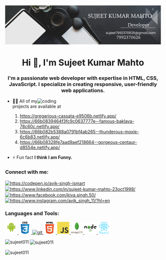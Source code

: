 ![logo](https://github.com/Sujeet011/Sujeet011/blob/main/White%20Minimalist%20Corporate%20Personal%20Profile%20LinkedIn%20Banner.png)
<h1 align="center">Hi 👋, I'm Sujeet Kumar Mahto</h1>
<h3 align="center">I'm a passionate web developer with expertise in HTML, CSS, JavaScript. I specialize in creating responsive, user-friendly web applications.</h3>

<img align="right" alt="coding" width= "400" src="https://i.gifer.com/origin/cf/cf95f54d66e86b735a6a549deb92c993_w200.gif">

- 👨‍💻 All of my projects are available at
  1. https://gregarious-cassata-e9506b.netlify.app/
  2. https://66b0839464f3fc9c0637777e--famous-baklava-78c60c.netlify.app/
  3. https://66b082b5388a0791bf4ab265--thunderous-moxie-6c6b83.netlify.app/ 
  4. https://66b08328fe7aad9aef218664--gorgeous-centaur-d8554e.netlify.app/

- ⚡ Fun fact **I think I am Funny.**

<h3 align="left">Connect with me:</h3>
<p align="left">
<a href="https://codepen.io/https://codepen.io/avik-singh-ismart" target="blank"><img align="center" src="https://raw.githubusercontent.com/rahuldkjain/github-profile-readme-generator/master/src/images/icons/Social/codepen.svg" alt="https://codepen.io/avik-singh-ismart" height="30" width="40" /></a>
<a href="https://linkedin.com/in/https://www.linkedin.com/in/sujeet-kumar-mahto-23oct1998/" target="blank"><img align="center" src="https://raw.githubusercontent.com/rahuldkjain/github-profile-readme-generator/master/src/images/icons/Social/linked-in-alt.svg" alt="https://www.linkedin.com/in/sujeet-kumar-mahto-23oct1998/" height="30" width="40" /></a>
<a href="https://fb.com/https://www.facebook.com/kiva.singh.50/" target="blank"><img align="center" src="https://raw.githubusercontent.com/rahuldkjain/github-profile-readme-generator/master/src/images/icons/Social/facebook.svg" alt="https://www.facebook.com/kiva.singh.50/" height="30" width="40" /></a>
<a href="https://instagram.com/https://www.instagram.com/avik_singh_11/?hl=en" target="blank"><img align="center" src="https://raw.githubusercontent.com/rahuldkjain/github-profile-readme-generator/master/src/images/icons/Social/instagram.svg" alt="https://www.instagram.com/avik_singh_11/?hl=en" height="30" width="40" /></a>
</p>

<h3 align="left">Languages and Tools:</h3>
<p align="left"> <a href="https://developer.android.com" target="_blank" rel="noreferrer"> <img src="https://raw.githubusercontent.com/devicons/devicon/master/icons/android/android-original-wordmark.svg" alt="android" width="40" height="40"/> </a> <a href="https://www.w3schools.com/css/" target="_blank" rel="noreferrer"> <img src="https://raw.githubusercontent.com/devicons/devicon/master/icons/css3/css3-original-wordmark.svg" alt="css3" width="40" height="40"/> </a> <a href="https://git-scm.com/" target="_blank" rel="noreferrer"> <img src="https://www.vectorlogo.zone/logos/git-scm/git-scm-icon.svg" alt="git" width="40" height="40"/> </a> <a href="https://www.w3.org/html/" target="_blank" rel="noreferrer"> <img src="https://raw.githubusercontent.com/devicons/devicon/master/icons/html5/html5-original-wordmark.svg" alt="html5" width="40" height="40"/> </a> <a href="https://developer.mozilla.org/en-US/docs/Web/JavaScript" target="_blank" rel="noreferrer"> <img src="https://raw.githubusercontent.com/devicons/devicon/master/icons/javascript/javascript-original.svg" alt="javascript" width="40" height="40"/> </a> <a href="https://www.mongodb.com/" target="_blank" rel="noreferrer"> <img src="https://raw.githubusercontent.com/devicons/devicon/master/icons/mongodb/mongodb-original-wordmark.svg" alt="mongodb" width="40" height="40"/> </a> <a href="https://nodejs.org" target="_blank" rel="noreferrer"> <img src="https://raw.githubusercontent.com/devicons/devicon/master/icons/nodejs/nodejs-original-wordmark.svg" alt="nodejs" width="40" height="40"/> </a> <a href="https://reactjs.org/" target="_blank" rel="noreferrer"> <img src="https://raw.githubusercontent.com/devicons/devicon/master/icons/react/react-original-wordmark.svg" alt="react" width="40" height="40"/> </a> </p>

<p><img align="left" src="https://github-readme-stats.vercel.app/api/top-langs?username=sujeet011&show_icons=true&locale=en&layout=compact" alt="sujeet011" /></p>

<p>&nbsp;<img align="center" src="https://github-readme-stats.vercel.app/api?username=sujeet011&show_icons=true&locale=en" alt="sujeet011" /></p>

<p><img align="center" src="https://github-readme-streak-stats.herokuapp.com/?user=sujeet011&" alt="sujeet011" /></p>
